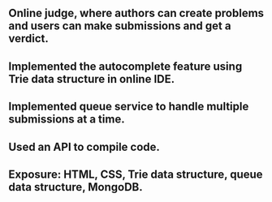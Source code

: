 ## Online judge, where authors can create problems and users can make submissions and get a verdict.
## Implemented the autocomplete feature using Trie data structure in online IDE.
## Implemented queue service to handle multiple submissions at a time.
## Used an API to compile code.
## Exposure: HTML, CSS, Trie data structure, queue data structure, MongoDB.
